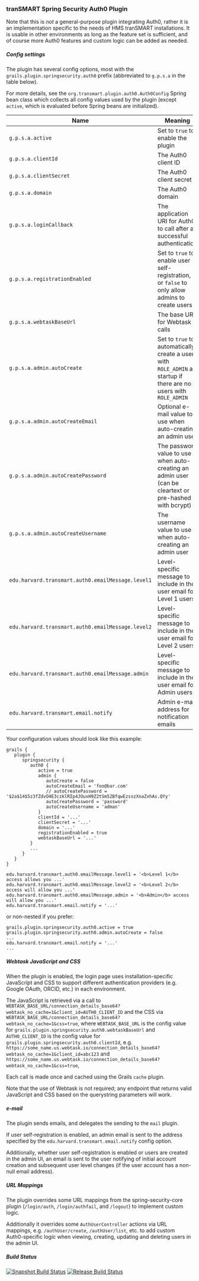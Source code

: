 ### tranSMART Spring Security Auth0 Plugin

Note that this is *_not_* a general-purpose plugin integrating Auth0, rather it is an implementation specific to the needs of HMS tranSMART installations.
It is usable in other environments as long as the feature set is sufficient, and of course more Auth0 features and custom logic can be added as needed.

##### Config settings

The plugin has several config options, most with the `grails.plugin.springsecurity.auth0` prefix (abbreviated to `g.p.s.a` in the table below).

For more details, see the `org.transmart.plugin.auth0.Auth0Config` Spring bean class which collects all config values used by the plugin (except `active`, which is evaluated before Spring beans are initialized).

Name | Meaning | Default
---- | ------- | -------
`g.p.s.a.active` | Set to `true` to enable the plugin | `false`
`g.p.s.a.clientId` | The Auth0 client ID | none, must be specified
`g.p.s.a.clientSecret` | The Auth0 client secret | none, must be specified
`g.p.s.a.domain` | The Auth0 domain | none, must be specified
`g.p.s.a.loginCallback` | The application URI for Auth0 to call after a successful authentication | `'/login/callback'`
`g.p.s.a.registrationEnabled` | Set to `true` to enable user self-registration, or `false` to only allow admins to create users | `true`
`g.p.s.a.webtaskBaseUrl` | The base URL for Webtask calls | none
`g.p.s.a.admin.autoCreate` | Set to `true` to automatically create a user with `ROLE_ADMIN` at startup if there are no users with `ROLE_ADMIN` | `false`
`g.p.s.a.admin.autoCreateEmail` | Optional e-mail value to use when auto-creating an admin user | none, should be specified
`g.p.s.a.admin.autoCreatePassword` | The password value to use when auto-creating an admin user (can be cleartext or pre-hashed with bcrypt) | none, must be specified if `autoCreate` is `true`
`g.p.s.a.admin.autoCreateUsername` | The username value to use when auto-creating an admin user | none, must be specified if `autoCreate` is `true`
`edu.harvard.transmart.auth0.emailMessage.level1` | Level-specific message to include in the user email for Level 1 users | none, should be specified
`edu.harvard.transmart.auth0.emailMessage.level2` | Level-specific message to include in the user email for Level 2 users | none, should be specified
`edu.harvard.transmart.auth0.emailMessage.admin` | Level-specific message to include in the user email for Admin users | none, should be specified
`edu.harvard.transmart.email.notify` | Admin e-mail address for notification emails | none, must be specified

Your configuration values should look like this example:

```
grails {
   plugin {
      springsecurity {
         auth0 {
            active = true
            admin {
               autoCreate = false
               autoCreateEmail = 'foo@bar.com'
               // autoCreatePassword = '$2a$14$5z3fZdvO4E3czklRIp4JOuxH9Z2tSm52BfqwEzsszXnaZxhAs.QYy'
               autoCreatePassword = 'password'
               autoCreateUsername = 'adman'
            }
            clientId = '...'
            clientSecret = '...'
            domain = '...'
            registrationEnabled = true
            webtaskBaseUrl = '...'
         }
         ...
      }
   }
}

edu.harvard.transmart.auth0.emailMessage.level1 = '<b>Level 1</b> access allows you ...'
edu.harvard.transmart.auth0.emailMessage.level2 = '<b>Level 2</b> access will allow you ...'
edu.harvard.transmart.auth0.emailMessage.admin = '<b>Admin</b> access will allow you ...'
edu.harvard.transmart.email.notify = '...'
```

or non-nested if you prefer:

```
grails.plugin.springsecurity.auth0.active = true
grails.plugin.springsecurity.auth0.admin.autoCreate = false
...
edu.harvard.transmart.email.notify = '...'
...
```

##### Webtask JavaScript and CSS

When the plugin is enabled, the login page uses installation-specific JavaScript and CSS to support different authentication providers (e.g. Google OAuth, ORCID, etc.) in each environment.

The JavaScript is retrieved via a call to `WEBTASK_BASE_URL/connection_details_base64?webtask_no_cache=1&client_id=AUTH0_CLIENT_ID` and the CSS via `WEBTASK_BASE_URL/connection_details_base64?webtask_no_cache=1&css=true`, where `WEBTASK_BASE_URL` is the config value for `grails.plugin.springsecurity.auth0.webtaskBaseUrl` and `AUTH0_CLIENT_ID` is the config value for `grails.plugin.springsecurity.auth0.clientId`, e.g. `https://some_name.us.webtask.io/connection_details_base64?webtask_no_cache=1&client_id=abc123` and `https://some_name.us.webtask.io/connection_details_base64?webtask_no_cache=1&css=true`,

Each call is made once and cached using the Grails `cache` plugin.

Note that the use of Webtask is not required; any endpoint that returns valid JavaScript and CSS based on the querystring parameters will work.

##### e-mail

The plugin sends emails, and delegates the sending to the `mail` plugin.

If user self-registration is enabled, an admin email is sent to the address specified by the `edu.harvard.transmart.email.notify` config option.

Additionally, whether user self-registration is enabled or users are created in the admin UI, an email is sent to the user notifying of initial account creation and subsequent user level changes (if the user account has a non-null email address).

##### URL Mappings

The plugin overrides some URL mappings from the spring-security-core plugin (`/login/auth`, `/login/authfail`, and `/logout`) to implement custom logic.

Additionally it overrides some `AuthUserController` actions via URL mappings, e.g. `/authUser/create`, `/authUser/list`, etc. to add custom Auth0-specific logic when viewing, creating, updating and deleting users in the admin UI.

##### Build Status

[![Snapshot Build Status](http://ec2-35-170-59-132.compute-1.amazonaws.com:8080/jenkins/view/New%20Plugins/job/spring-security-auth0-snapshots/badge/icon)](http://ec2-35-170-59-132.compute-1.amazonaws.com:8080/jenkins/view/New%20Plugins/job/spring-security-auth0-snapshots/)
[![Release Build Status](http://ec2-35-170-59-132.compute-1.amazonaws.com:8080/jenkins/view/New%20Plugins/job/spring-security-auth0-releases/badge/icon)](http://ec2-35-170-59-132.compute-1.amazonaws.com:8080/jenkins/view/New%20Plugins/job/spring-security-auth0-releases/)

